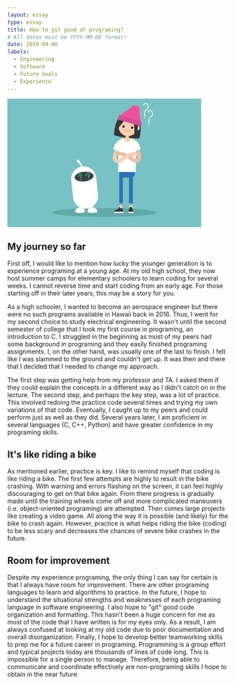 ```yaml
---
layout: essay
type: essay
title: How to git good at programing? 
# All dates must be YYYY-MM-DD format!
date: 2019-09-06
labels:
  - Engineering
  - Software
  - Future Goals
  - Experience
---
```

<img class="ui centered medium image" src="../images/confused.jpg">

## My journey so far

First off, I would like to mention how lucky the younger generation is to experience programing at a young age. At my old high school, they now host summer camps for elementary schoolers to learn coding for several weeks. I cannot reverse time and start coding from an early age. For those starting off in their later years, this may be a story for you.

As a high schooler, I wanted to become an aerospace engineer but there were no such programs available in Hawaii back in 2016. Thus, I went for my second choice to study electrical engineering. It wasn't until the second semester of college that I took my first course in programing, an introduction to C. I struggled in the beginning as most of my peers had some background in programing and they easily finished programing assignments. I, on the other hand, was usually one of the last to finish. I felt like I was slammed to the ground and couldn't get up. It was then and there that I decided that I needed to change my approach.

The first step was getting help from my professor and TA. I asked them if they could explain the concepts in a different way as I didn't catch on in the lecture. The second step, and perhaps the key step, was a lot of practice. This involved redoing the practice code several times and trying my own variations of that code. Eventually, I caught up to my peers and could perform just as well as they did. Several years later, I am proficient in several languages (C, C++, Python) and have greater confidence in my programing skills.

## It's like riding a bike 

As mentioned earlier, practice is key. I like to remind myself that coding is like riding a bike. The first few attempts are highly to result in the bike crashing. With warning and errors flashing on the screen, it can feel highly discouraging to get on that bike again. From there progress is gradually made until the training wheels come off and more complicated maneuvers (i.e. object-oriented programing) are attempted. Then comes large projects like creating a video game. All along the way it is possible (and likely) for the bike to crash again. However, practice is what helps riding the bike (coding) to be less scary and decreases the chances of severe bike crashes in the future.

## Room for improvement

Despite my experience programing, the only thing I can say for certain is that I always have room for improvement. There are other programing languages to learn and algorithms to practice. In the future, I hope to understand the situational strengths and weaknesses of each programing language in software engineering. I also hope to "git" good code organization and formatting. This hasn't been a huge concern for me as most of the code that I have written is for my eyes only. As a result, I am always confused at looking at my old code due to poor documentation and overall disorganization. Finally, I hope to develop better teamworking skills to prep me for a future career in programing. Programming is a group effort and typical projects today are thousands of lines of code long. This is impossible for a single person to manage. Therefore, being able to communicate and coordinate effectively are non-programing skills I hope to obtain in the near future.
